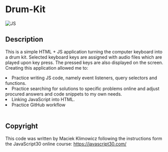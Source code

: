 # Drum-Kit

![JS](https://img.shields.io/badge/JavaScript-323330?style=for-the-badge&logo=javascript&logoColor=F7DF1E)

## Description

This is a simple HTML + JS application turning the computer keyboard into a drum kit. Selected keyboard keys are assigned with audio files which are played upon key press. The pressed keys are also displayed on the screen. Creating this application allowed me to:

 <li>Practice writing JS code, namely event listeners, query selectors and functions.</li>
 <li>Practice searching for solutions to specific problems online and adjust procured answers and code snippets to my own needs.</li>
 <li>Linking JavaScript into HTML.</li>
<li>Practice GitHub workflow </li><br>

## Copyright

This code was written by Maciek Klimowicz following the instructions form the JavaScript30 online course: https://javascript30.com/